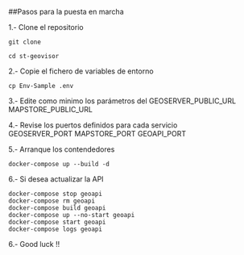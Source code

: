 ##Pasos para la puesta en marcha

1.- Clone el repositorio

    git clone

    cd st-geovisor

2.- Copie el fichero de variables de entorno 

    cp Env-Sample .env

3.- Edite como minimo los parámetros del 
    GEOSERVER_PUBLIC_URL 
    MAPSTORE_PUBLIC_URL

4.- Revise los puertos definidos para cada servicio    
    GEOSERVER_PORT
    MAPSTORE_PORT
    GEOAPI_PORT

5.- Arranque los contendedores

    docker-compose up --build -d

6.- Si desea actualizar la API

    docker-compose stop geoapi
    docker-compose rm geoapi
    docker-compose build geoapi
    docker-compose up --no-start geoapi
    docker-compose start geoapi
    docker-compose logs geoapi


6.- Good luck !!


